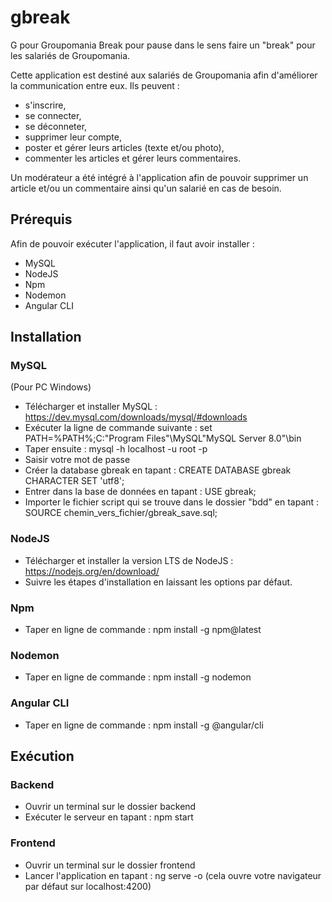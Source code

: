 # gbreak

G pour Groupomania
Break pour pause dans le sens faire un "break" pour les salariés de Groupomania.

Cette application est destiné aux salariés de Groupomania afin d'améliorer la communication entre eux.
Ils peuvent :
 - s'inscrire,
 - se connecter,
 - se déconneter,
 - supprimer leur compte,
 - poster et gérer leurs articles (texte et/ou photo),
 - commenter les articles et gérer leurs commentaires.

Un modérateur a été intégré à l'application afin de pouvoir supprimer un article et/ou un commentaire ainsi qu'un salarié en cas de besoin.

## Prérequis
Afin de pouvoir exécuter l'application, il faut avoir installer : 
- MySQL
- NodeJS
- Npm
- Nodemon
- Angular CLI

## Installation
### MySQL
(Pour PC Windows)
- Télécharger et installer MySQL : https://dev.mysql.com/downloads/mysql/#downloads
- Exécuter la ligne de commande suivante : set PATH=%PATH%;C:\"Program Files"\MySQL\"MySQL Server 8.0"\bin
- Taper ensuite : mysql -h localhost -u root -p
- Saisir votre mot de passe
- Créer la database gbreak en tapant : CREATE DATABASE gbreak CHARACTER SET 'utf8';
- Entrer dans la base de données en tapant : USE gbreak;
- Importer le fichier script qui se trouve dans le dossier "bdd" en tapant : SOURCE chemin_vers_fichier/gbreak_save.sql;

### NodeJS
- Télécharger et installer la version LTS de NodeJS : https://nodejs.org/en/download/
- Suivre les étapes d'installation en laissant les options par défaut.

### Npm
- Taper en ligne de commande : npm install -g npm@latest

### Nodemon
- Taper en ligne de commande : npm install -g nodemon

### Angular CLI
- Taper en ligne de commande : npm install -g @angular/cli

## Exécution

### Backend
- Ouvrir un terminal sur le dossier backend
- Exécuter le serveur en tapant : npm start

### Frontend
- Ouvrir un terminal sur le dossier frontend
- Lancer l'application en tapant : ng serve -o
(cela ouvre votre navigateur par défaut sur localhost:4200)
